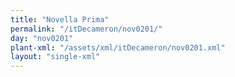 ```yaml
---
title: "Novella Prima"
permalink: "/itDecameron/nov0201/"
day: "nov0201"
plant-xml: "/assets/xml/itDecameron/nov0201.xml"
layout: "single-xml"
---
```

